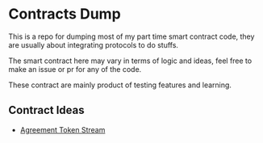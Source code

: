 # Contracts Dump

This is a repo for dumping most of my part time smart contract code, they are usually about integrating protocols to do stuffs.

The smart contract here may vary in terms of logic and ideas, feel free to make an issue or pr for any of the code.

These contract are mainly product of testing features and learning.

## Contract Ideas

- [Agreement Token Stream](https://github.com/0xPr0f/Contracts-Dump/tree/main/src/Agreement-Token-Stream)
